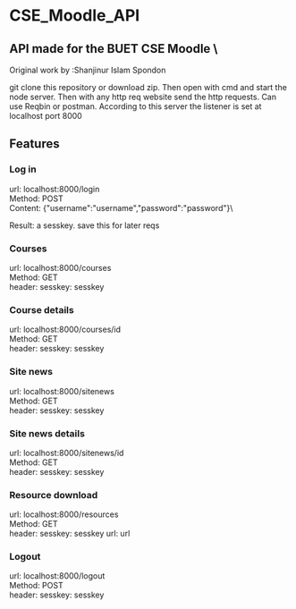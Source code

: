 # CSE_Moodle_API
## API made for the BUET CSE Moodle \
Original work by :Shanjinur Islam Spondon

git clone this repository or download zip. Then open with cmd and start the node server. 
Then with any http req website send the http requests. Can use Reqbin or postman.
According to this server the listener is set at localhost port 8000

## Features

### Log in
url: localhost:8000/login\
Method: POST\
Content: {"username":"username","password":"password"}\

Result: a sesskey. save this for later reqs
### Courses
url: localhost:8000/courses\
Method: GET\
header: sesskey: sesskey
### Course details
url: localhost:8000/courses/id\
Method: GET\
header: sesskey: sesskey
### Site news
url: localhost:8000/sitenews\
Method: GET\
header: sesskey: sesskey
### Site news details
url: localhost:8000/sitenews/id\
Method: GET\
header: sesskey: sesskey
### Resource download
url: localhost:8000/resources\
Method: GET\
header: sesskey: sesskey
	url: url
### Logout
url: localhost:8000/logout\
Method: POST\
header: sesskey: sesskey
